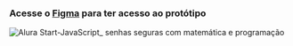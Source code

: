 ### Acesse o [Figma](https://www.figma.com/community/file/1281336077503271053/javascript-senhas-seguras-com-matematica-e-programacao) para ter acesso ao protótipo

![Alura Start-JavaScript_ senhas seguras com matemática e programação](https://github.com/danielpaludetto/js-gerador-senha/assets/78444171/7881b887-3df8-4f9b-921e-371861f3ddb5)
